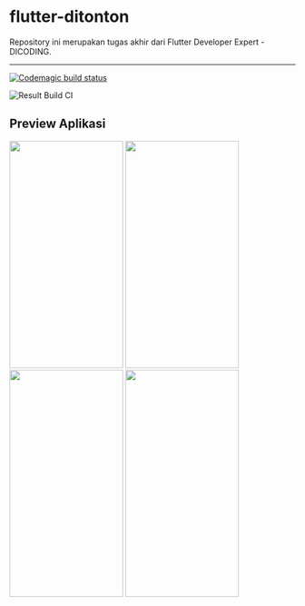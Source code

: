 # flutter-ditonton

Repository ini merupakan tugas akhir dari Flutter Developer Expert - DICODING.

---

[![Codemagic build status](https://api.codemagic.io/apps/63da1af2444e2167e04e5f38/63da1af2444e2167e04e5f37/status_badge.svg)](https://codemagic.io/apps/63da1af2444e2167e04e5f38/63da1af2444e2167e04e5f37/latest_build)

![Result Build CI](https://user-images.githubusercontent.com/68775687/217269752-67fb90dc-bc16-45d5-a0c4-f0a49382e126.png)

## Preview Aplikasi

<img src="https://user-images.githubusercontent.com/68775687/217270930-ca82e7d7-4a0c-46ea-a8d0-854c11303de0.png" width="200" height="400" />    <img src="https://user-images.githubusercontent.com/68775687/217271396-81a1cc53-d022-4046-919d-12d9e904b143.png" width="200" height="400" />    <img src="https://user-images.githubusercontent.com/68775687/217271423-fe1f5aa1-7867-4252-bf0d-329b29b2b316.png" width="200" height="400" />    <img src="https://user-images.githubusercontent.com/68775687/217271426-4668750d-c4e4-46d5-a4e1-bfbc28d6c409.png" width="200" height="400" />
